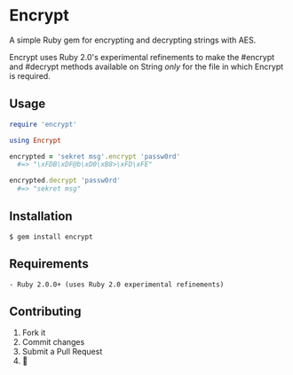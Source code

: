 # Encrypt

A simple Ruby gem for encrypting and decrypting strings with AES.

Encrypt uses Ruby 2.0's experimental refinements to make the #encrypt and #decrypt methods available on String *only* for the file in which Encrypt is required.

## Usage

```ruby
require 'encrypt'

using Encrypt

encrypted = 'sekret msg'.encrypt 'passw0rd'
  #=> "\xFDB\xDF@b\xD0\xB8>\xFD\xFE"

encrypted.decrypt 'passw0rd'
  #=> "sekret msg"
```

## Installation

    $ gem install encrypt
    
## Requirements

    - Ruby 2.0.0+ (uses Ruby 2.0 experimental refinements)

## Contributing

1. Fork it
2. Commit changes
3. Submit a Pull Request
4.  :cake:
